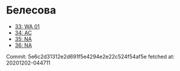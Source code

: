 # Белесова
- [33: WA 01](33.md)
- [34: AC](34.md)
- [35: NA](35.md)
- [36: NA](36.md)

Commit: 5e6c2d31312e2d691f5e4294e2e22c524f54af5e
 fetched at: 20201202-044711
